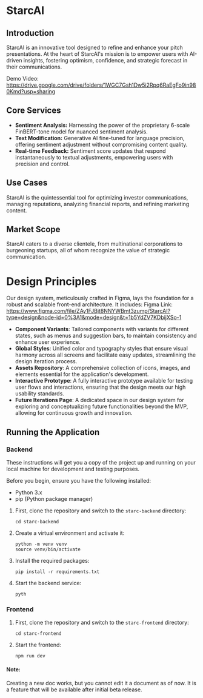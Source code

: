 # StarcAI

## Introduction

StarcAI is an innovative tool designed to refine and enhance your pitch presentations. At the heart of StarcAI's mission is to empower users with AI-driven insights, fostering optimism, confidence, and strategic forecast in their communications.

Demo Video: https://drive.google.com/drive/folders/1WGC7Gsh1Dw5i2Rpq6RaEgFo9in980Kmd?usp=sharing

## Core Services

- **Sentiment Analysis:** Harnessing the power of the proprietary 6-scale FinBERT-tone model for nuanced sentiment analysis.
- **Text Modification:** Generative AI fine-tuned for language precision, offering sentiment adjustment without compromising content quality.
- **Real-time Feedback:** Sentiment score updates that respond instantaneously to textual adjustments, empowering users with precision and control.

## Use Cases

StarcAI is the quintessential tool for optimizing investor communications, managing reputations, analyzing financial reports, and refining marketing content.

## Market Scope

StarcAI caters to a diverse clientele, from multinational corporations to burgeoning startups, all of whom recognize the value of strategic communication.

# Design Principles

Our design system, meticulously crafted in Figma, lays the foundation for a robust and scalable front-end architecture. It includes:
Figma Link: https://www.figma.com/file/ZAy1FJBjt8NNYWBmt3zump/StarcAI?type=design&node-id=0%3A1&mode=design&t=1b5YdZV7KDbijXSo-1

- **Component Variants**: Tailored components with variants for different states, such as menus and suggestion bars, to maintain consistency and enhance user experience.
- **Global Styles**: Unified color and typography styles that ensure visual harmony across all screens and facilitate easy updates, streamlining the design iteration process.
- **Assets Repository**: A comprehensive collection of icons, images, and elements essential for the application's development.
- **Interactive Prototype**: A fully interactive prototype available for testing user flows and interactions, ensuring that the design meets our high usability standards.
- **Future Iterations Page**: A dedicated space in our design system for exploring and conceptualizing future functionalities beyond the MVP, allowing for continuous growth and innovation.


## Running the Application

### Backend

These instructions will get you a copy of the project up and running on your local machine for development and testing purposes.

Before you begin, ensure you have the following installed:
- Python 3.x
- pip (Python package manager)

1. First, clone the repository and switch to the `starc-backend` directory:
   ```
   cd starc-backend
   ```

2. Create a virtual environment and activate it:
   ```
   python -m venv venv
   source venv/bin/activate
   ```

3. Install the required packages:
   ```
   pip install -r requirements.txt
   ```

4. Start the backend service:
   ```
   pyth

### Frontend

1. First, clone the repository and switch to the `starc-frontend` directory:
   ```
   cd starc-frontend
   ```

2. Start the frontend:
   ```
   npm run dev
   ```

#### Note:
Creating a new doc works, but you cannot edit it a document as of now. It is a feature that will be available after initial beta release. 
